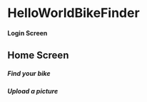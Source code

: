 # HelloWorldBikeFinder

#### Login Screen

## Home Screen

##### Find your bike
##### Upload a picture
